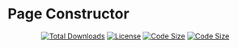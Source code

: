 # Page Constructor

<p align="center">
<a href="https://packagist.org/packages/laravel/framework"><img src="https://img.shields.io/github/downloads/PopovAleksey/CV-page/total" alt="Total Downloads"></a>
<a href="https://packagist.org/packages/laravel/framework"><img src="https://img.shields.io/github/license/PopovAleksey/CV-page" alt="License"></a>
<a href="https://packagist.org/packages/laravel/framework"><img src="https://img.shields.io/github/languages/code-size/PopovAleksey/CV-page" alt="Code Size"></a>
<a href="https://packagist.org/packages/laravel/framework"><img src="https://img.shields.io/github/v/release/PopovAleksey/CV-page" alt="Code Size"></a>
</p>
